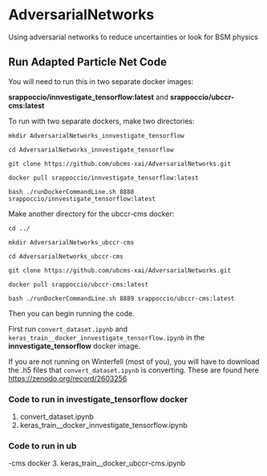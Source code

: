 # AdversarialNetworks
Using adversarial networks to reduce uncertainties or look for BSM physics



## Run Adapted Particle Net Code

You will need to run this in two separate docker images:

**srappoccio/innvestigate_tensorflow:latest** and **srappoccio/ubccr-cms:latest**

To run with two separate dockers, make two directories:



``mkdir AdversarialNetworks_innvestigate_tensorflow``

``cd AdversarialNetworks_innvestigate_tensorflow``

``git clone https://github.com/ubcms-xai/AdversarialNetworks.git``

``docker pull srappoccio/innvestigate_tensorflow:latest``

``bash ./runDockerCommandLine.sh 8888 srappoccio/innvestigate_tensorflow:latest``

Make another directory for the ubccr-cms docker:

``cd ../``

``mkdir AdversarialNetworks_ubccr-cms``

``cd AdversarialNetworks_ubccr-cms``

``git clone https://github.com/ubcms-xai/AdversarialNetworks.git``

``docker pull srappoccio/ubccr-cms:latest``

``bash ./runDockerCommandLine.sh 8889 srappoccio/ubccr-cms:latest``



Then you can begin running the code.



First run  ``convert_dataset.ipynb`` and ``keras_train__docker_innvestigate_tensorflow.ipynb`` in the **innvestigate_tensorflow** docker image.


If you are not running on Winterfell (most of you), you will have to download the .h5 files that ``convert_dataset.ipynb`` is converting. These are found here https://zenodo.org/record/2603256


### Code to run in investigate_tensorflow docker
1. convert_dataset.ipynb
2. keras_train__docker_innvestigate_tensorflow.ipynb

### Code to run in ub

-cms docker
3. keras_train__docker_ubccr-cms.ipynb



